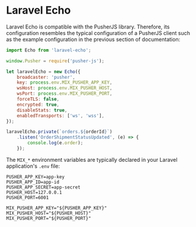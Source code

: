 # Laravel Echo

Laravel Echo is compatible with the PusherJS library. Therefore, its configuration resembles the typical configuration of a PusherJS client such as the example configuration in the previous section of documentation:

```javascript
import Echo from 'laravel-echo';

window.Pusher = require('pusher-js');

let laravelEcho = new Echo({
    broadcaster: 'pusher',
    key: process.env.MIX_PUSHER_APP_KEY,
    wsHost: process.env.MIX_PUSHER_HOST,
    wsPort: process.env.MIX_PUSHER_PORT,
    forceTLS: false,
    encrypted: true,
    disableStats: true,
    enabledTransports: ['ws', 'wss'],
});

laravelEcho.private(`orders.${orderId}`)
    .listen('OrderShipmentStatusUpdated', (e) => {
        console.log(e.order);
    });
```

The `MIX_*` environment variables are typically declared in your Laravel application's `.env` file:

```
PUSHER_APP_KEY=app-key
PUSHER_APP_ID=app-id
PUSHER_APP_SECRET=app-secret
PUSHER_HOST=127.0.0.1
PUSHER_PORT=6001

MIX_PUSHER_APP_KEY="${PUSHER_APP_KEY}"
MIX_PUSHER_HOST="${PUSHER_HOST}"
MIX_PUSHER_PORT="${PUSHER_PORT}"
```
